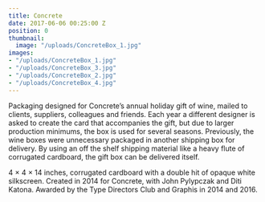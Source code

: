 ```yaml
---
title: Concrete
date: 2017-06-06 00:25:00 Z
position: 0
thumbnail:
  image: "/uploads/ConcreteBox_1.jpg"
images:
- "/uploads/ConcreteBox_1.jpg"
- "/uploads/ConcreteBox_3.jpg"
- "/uploads/ConcreteBox_2.jpg"
- "/uploads/ConcreteBox_4.jpg"
---
```


Packaging designed for Concrete’s annual holiday gift of wine, mailed to clients, suppliers, colleagues and friends. Each year a different designer is asked to create the card that accompanies the gift, but due to larger production minimums, the box is used for several seasons. Previously, the wine boxes were unnecessary packaged in another shipping box for delivery. By using an off the shelf shipping material like a heavy flute of corrugated cardboard, the gift box can be delivered itself.

4 × 4 × 14 inches, corrugated cardboard with a double hit of opaque white silkscreen. Created in 2014 for Concrete, with John Pylypczak and Diti Katona. Awarded by the Type Directors Club and Graphis in 2014 and 2016.